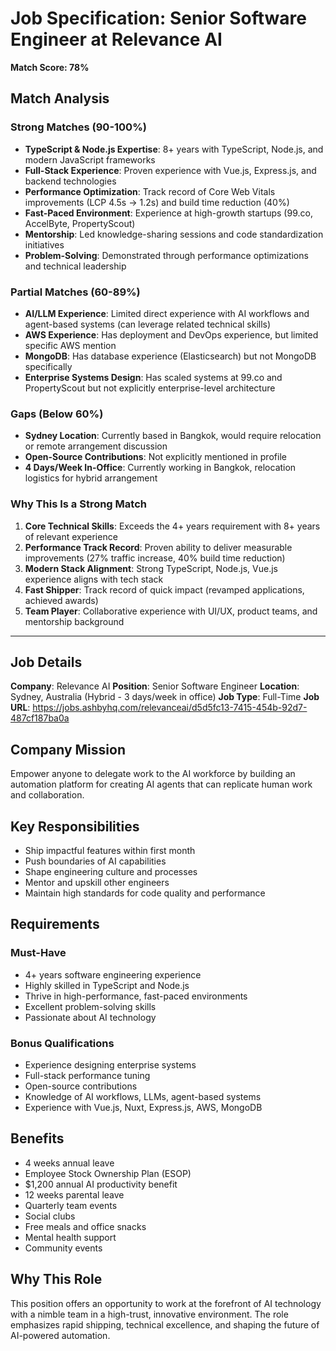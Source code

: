# Job Specification: Senior Software Engineer at Relevance AI

**Match Score: 78%**

## Match Analysis

### Strong Matches (90-100%)
- **TypeScript & Node.js Expertise**: 8+ years with TypeScript, Node.js, and modern JavaScript frameworks
- **Full-Stack Experience**: Proven experience with Vue.js, Express.js, and backend technologies
- **Performance Optimization**: Track record of Core Web Vitals improvements (LCP 4.5s → 1.2s) and build time reduction (40%)
- **Fast-Paced Environment**: Experience at high-growth startups (99.co, AccelByte, PropertyScout)
- **Mentorship**: Led knowledge-sharing sessions and code standardization initiatives
- **Problem-Solving**: Demonstrated through performance optimizations and technical leadership

### Partial Matches (60-89%)
- **AI/LLM Experience**: Limited direct experience with AI workflows and agent-based systems (can leverage related technical skills)
- **AWS Experience**: Has deployment and DevOps experience, but limited specific AWS mention
- **MongoDB**: Has database experience (Elasticsearch) but not MongoDB specifically
- **Enterprise Systems Design**: Has scaled systems at 99.co and PropertyScout but not explicitly enterprise-level architecture

### Gaps (Below 60%)
- **Sydney Location**: Currently based in Bangkok, would require relocation or remote arrangement discussion
- **Open-Source Contributions**: Not explicitly mentioned in profile
- **4 Days/Week In-Office**: Currently working in Bangkok, relocation logistics for hybrid arrangement

### Why This Is a Strong Match
1. **Core Technical Skills**: Exceeds the 4+ years requirement with 8+ years of relevant experience
2. **Performance Track Record**: Proven ability to deliver measurable improvements (27% traffic increase, 40% build time reduction)
3. **Modern Stack Alignment**: Strong TypeScript, Node.js, Vue.js experience aligns with tech stack
4. **Fast Shipper**: Track record of quick impact (revamped applications, achieved awards)
5. **Team Player**: Collaborative experience with UI/UX, product teams, and mentorship background

---

## Job Details

**Company**: Relevance AI
**Position**: Senior Software Engineer
**Location**: Sydney, Australia (Hybrid - 3 days/week in office)
**Job Type**: Full-Time
**Job URL**: https://jobs.ashbyhq.com/relevanceai/d5d5fc13-7415-454b-92d7-487cf187ba0a

## Company Mission

Empower anyone to delegate work to the AI workforce by building an automation platform for creating AI agents that can replicate human work and collaboration.

## Key Responsibilities

- Ship impactful features within first month
- Push boundaries of AI capabilities
- Shape engineering culture and processes
- Mentor and upskill other engineers
- Maintain high standards for code quality and performance

## Requirements

### Must-Have
- 4+ years software engineering experience
- Highly skilled in TypeScript and Node.js
- Thrive in high-performance, fast-paced environments
- Excellent problem-solving skills
- Passionate about AI technology

### Bonus Qualifications
- Experience designing enterprise systems
- Full-stack performance tuning
- Open-source contributions
- Knowledge of AI workflows, LLMs, agent-based systems
- Experience with Vue.js, Nuxt, Express.js, AWS, MongoDB

## Benefits

- 4 weeks annual leave
- Employee Stock Ownership Plan (ESOP)
- $1,200 annual AI productivity benefit
- 12 weeks parental leave
- Quarterly team events
- Social clubs
- Free meals and office snacks
- Mental health support
- Community events

## Why This Role

This position offers an opportunity to work at the forefront of AI technology with a nimble team in a high-trust, innovative environment. The role emphasizes rapid shipping, technical excellence, and shaping the future of AI-powered automation.
